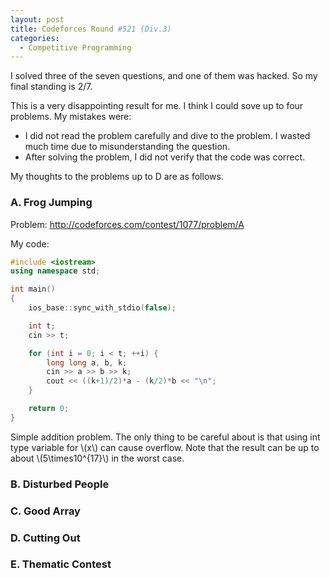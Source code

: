 ```yaml
---
layout: post
title: Codeforces Round #521 (Div.3)
categories:
  - Competitive Programming
---
```


I solved three of the seven questions, and one of them was hacked. So my final standing is 2/7.

This is a very disappointing result for me. I think I could sove up to four problems. My mistakes were:

- I did not read the problem carefully and dive to the problem. I wasted much time due to misunderstanding the question.
- After solving the problem, I did not verify that the code was correct.

My thoughts to the problems up to D are as follows.

### A. Frog Jumping

Problem: <http://codeforces.com/contest/1077/problem/A>

My code:

```c++
#include <iostream>
using namespace std;

int main()
{
	ios_base::sync_with_stdio(false);

	int t;
	cin >> t;

	for (int i = 0; i < t; ++i) {
		long long a, b, k;
		cin >> a >> b >> k;
		cout << ((k+1)/2)*a - (k/2)*b << "\n";
	}

	return 0;
}
```

Simple addition problem. The only thing to be careful about is that using int type variable for \\(x\\) can cause overflow. Note that the result can be up to about \\(5\times10^{17}\\) in the worst case.

### B. Disturbed People

### C. Good Array

### D. Cutting Out

### E. Thematic Contest
